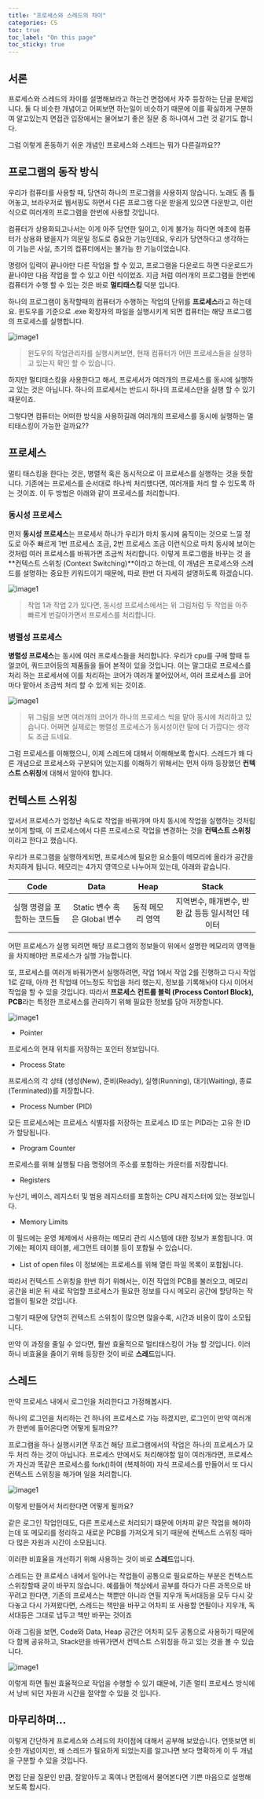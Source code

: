 ```yaml
---
title: "프로세스와 스레드의 차이"
categories: CS
toc: true
toc_label: "On this page"
toc_sticky: true
---
```

## 서론
프로세스와 스레드의 차이를 설명해보라고 하는건 면접에서 자주 등장하는 단골 문제입니다. 둘 다 비슷한 개념이고 어찌보면 하는일이 비슷하기 때문에 이를 확실하게 구분하여 알고있는지 면접관 입장에서는 물어보기 좋은 질문 중 하나여서 그런 것 같기도 합니다.

그럼 이렇게 혼동하기 쉬운 개념인 프로세스와 스레드는 뭐가 다른걸까요??

## 프로그램의 동작 방식
우리가 컴퓨터를 사용할 때, 당연히 하나의 프로그램을 사용하지 않습니다. 노래도 좀 틀어놓고, 브라우저로 웹서핑도 하면서 다른 프로그램 다운 받을게 있으면 다운받고, 이런식으로 여러개의 프로그램을 한번에 사용할 것입니다. 

컴퓨터가 상용화되고나서는 이게 아주 당연한 일이고, 이게 불가능 하다면 애초에 컴퓨터가 상용화 됐을지가 의문일 정도로 중요한 기능인데요, 우리가 당연하다고 생각하는 이 기능은 사실, 초기의 컴퓨터에서는 불가능 한 기능이었습니다. 

명령어 입력이 끝나야만 다른 작업을 할 수 있고, 프로그램을 다운로드 하면 다운로드가 끝나야만 다음 작업을 할 수 있고 이런 식이었죠. 지금 처럼 여러개의 프로그램을 한번에 컴퓨터가 수행 할 수 있는 것은 바로 **멀티태스킹** 덕분 입니다.

하나의 프로그램이 동작할때의 컴퓨터가 수행하는 작업의 단위를 **프로세스**라고 하는데요. 윈도우를 기준으로 .exe 확장자의 파일을 실행시키게 되면 컴퓨터는 해당 프로그램의 프로세스를 실행합니다.

![image1](/assets/images/tech/cs/2022-06-20-프로세스와스레드의/image1.PNG)

>윈도우의 작업관리자를 실행시켜보면, 현재 컴퓨터가 어떤 프로세스들을 실행하고 있는지 확인 할 수 있습니다.

하지만 멀티태스킹을 사용한다고 해서, 프로세서가 여러개의 프로세스를 동시에 실행하고 있는 것은 아닙니다. 하나의 프로세서는 반드시 하나의 프로세스만을 실행 할 수 있기 때문이죠.

그렇다면 컴퓨터는 어떠한 방식을 사용하길래 여러개의 프로세스를 동시에 실행하는 멀티태스킹이 가능한 걸까요??

## 프로세스
멀티 태스킹을 한다는 것은, 병렬적 혹은 동시적으로 이 프로세스를 실행하는 것을 뜻합니다. 기존에는 프로세스를 순서대로 하나씩 처리했다면, 여러개를 처리 할 수 있도록 하는 것이죠. 이 두 방법은 아래와 같이 프로세스를 처리합니다.

### 동시성 프로세스
먼저 **동시성 프로세스**는 프로세서 하나가 우리가 마치 동시에 움직이는 것으로 느낄 정도로 아주 빠르게 1번 프로세스 조금, 2번 프로세스 조금 이런식으로 마치 동시에 보이는 것처럼 여러 프로세스를 바꿔가면 조금씩 처리합니다. 이렇게 프로그램을 바꾸는 것 을 **컨텍스트 스위칭 (Context Switching)**이라고 하는데, 이 개념은 프로세스와 스레드를 설명하는 중요한 키워드이기 때문에, 따로 한번 더 자세히 설명하도록 하겠습니다.

![image1](/assets/images/tech/cs/2022-06-20-프로세스와스레드의/image2.PNG)

> 작업 1과 작업 2가 있다면, 동시성 프로세스에서는 위 그림처럼 두 작업을 아주 빠르게 번갈아가면서  프로세스를 처리합니다.

### 병렬성 프로세스
 **병렬성 프로세스**는 동시에 여러 프로세스들을 처리합니다. 우리가 cpu를 구매 할때 듀얼코어, 쿼드코어등의 제품들을 들어 본적이 있을 것입니다. 이는 말그대로 프로세스를 처리 하는 프로세서에 이를 처리하는 코어가 여러개 붙어있어서, 여러 프로세스를 코어마다 맡아서 조금씩 처리 할 수 있게 되는 것이죠. 

![image1](/assets/images/tech/cs/2022-06-20-프로세스와스레드의/image3.PNG)

> 위 그림을 보면 여러개의 코어가 하나의 프로세스 씩을 맡아 동시에 처리하고 있습니다. 어쩌면 실제로는 병렬성 프로세스가 동시성이란 말에 더 가깝다는 생각도 조금 드네요.

그럼 프로세스를 이해했으니, 이제 스레드에 대해서 이해해보록 합시다. 스레드가 왜 다른 개념으로 프로세스와 구분되어 있는지를 이해하기 위해서는 먼저 아까 등장했던 **컨텍스트 스위칭**에 대해서 알아야 합니다.

## 컨텍스트 스위칭
앞서서 프로세스가 엄청난 속도로 작업을 바꿔가며 마치 동시에 작업을 실행하는 것처럼 보이게 할때, 이 프로세스에서 다른 프로세스로 작업을 변경하는 것을 **컨텍스트 스위칭**이라고 한다고 했습니다.

우리가 프로그램을 실행하게되면, 프로세스에 필요한 요소들이 메모리에 올라가 공간을 차지하게 됩니다. 
메모리는 4가지 영역으로 나누어져 있는데, 아래와 같습니다.

|**Code**|**Data**|**Heap**|**Stack**|
|:---:|:---:|:---:|:---:|
|실행 명령을 포함하는 코드들|Static 변수 혹은 Global 변수| 동적 메모리 영역|지역변수, 매개변수, 반환 값 등등 일시적인 데이터|

어떤 프로세스가 실행 되려면 해당 프로그램의 정보들이 위에서 설명한 메모리의 영역들을 차지해야만 프로세스가 실행 가능합니다. 

또, 프로세스를 여러개 바꿔가면서 실행하려면, 작업 1에서 작업 2를 진행하고 다시 작업 1로 갈때, 아까 전 작업때 어느정도 작업을 처리 했는지, 정보를 기록해놔야 다시 이어서 작업을 할 수 있을 것입니다. 따라서 **프로세스 컨트롤 블럭 (Process Contorl Block), PCB**라는 특정한 프로세스를 관리하기 위해 필요한 정보를 담아 저장합니다. 

![image1](/assets/images/tech/cs/2022-06-20-프로세스와스레드의/image4.PNG)

* Pointer

프로세스의 현재 위치를 저장하는 포인터 정보입니다.

* Process State

프로세스의 각 상태 (생성(New), 준비(Ready), 실행(Running), 대기(Waiting), 종료(Terminated))를 저장합니다.

* Process Number (PID)

모든 프로세스에는 프로세스 식별자를 저장하는 프로세스 ID 또는 PID라는 고유 한 ID가 할당됩니다.

* Program Counter

프로세스를 위해 실행될 다음 명령어의 주소를 포함하는 카운터를 저장합니다.

* Registers

누산기, 베이스, 레지스터 및 범용 레지스터를 포함하는 CPU 레지스터에 있는 정보입니다.

* Memory Limits

이 필드에는 운영 체제에서 사용하는 메모리 관리 시스템에 대한 정보가 포함됩니다. 여기에는 페이지 테이블, 세그먼트 테이블 등이 포함될 수 있습니다.

* List of open files
이 정보에는 프로세스를 위해 열린 파일 목록이 포함됩니다.

따라서 컨텍스트 스위칭을 한번 하기 위해서는, 이전 작업의 PCB를 불러오고, 메모리 공간을 비운 뒤 새로 작업할 프로세스가 필요한 정보를 다시 메모리 공간에 할당하는 작업들이 필요한 것입니다.

그렇기 때문에 당연히 컨텍스트 스위칭이 많으면 많을수록, 시간과 비용이 많이 소모됩니다.

만약 이 과정을 줄일 수 있다면, 훨씬 효율적으로 멀티태스킹이 가능 할 것입니다. 이러하니 비효율을 줄이기 위해 등장한 것이 바로 **스레드**입니다.

## 스레드
만약 프로세스 내에서 로그인을 처리한다고 가정해봅시다.

하나의 로그인을 처리하는 건 하나의 프로세스로 가능 하겠지만, 로그인이 만약 여러개가 한번에 들어온다면 어떻게 될까요?? 

프로그램을 하나 실행시키면 무조건 해당 프로그램에서의 작업은 하나의 프로세스가 모두 처리 하는 것이 아닙니다. 프로세스 안에서도 처리해야할 일이 여러개라면, 프로세스가 자신과 똑같은 프로세스를 fork()하여 (복제하여) 자식 프로세스를 만들어서 또 다시 컨텍스트 스위칭을 해가며 일을 처리합니다.

![image1](/assets/images/tech/cs/2022-06-20-프로세스와스레드의/image5.PNG)

이렇게 만들어서 처리한다면 어떻게 될까요?

같은 로그인 작업인데도, 다른 프로세스로 처리되기 떄문에 어차피 같은 작업을 해야하는데 또 메모리를 정리하고 새로운 PCB를 가져오게 되기 때문에 컨텍스트 스위칭 때마다 많은 자원과 시간이 소모됩니다.

이러한 비효율을 개선하기 위해 사용하는 것이 바로 **스레드**입니다.

스레드는 한 프로세스 내에서 일어나는 작업들이 공통으로 필요로하는 부분은 컨텍스트 스위칭할때 굳이 바꾸지 않습니다. 예를들어 책상에서 공부를 하다가 다른 과목으로 바꾸려고 한다면, 기존의 프로세스는 책뿐만 아니라 연필 지우개 독서대등을 모두 다시 갖다놓고 다시 가져왔다면, 스레드는 책만을 바꾸고 어차피 또 사용할 연필이나 지우개, 독서대등은 그대로 냅두고 책만 바꾸는 것이죠

아래 그림을 보면, Code와 Data, Heap 공간은 어차피 모두 공통으로 사용하기 때문에 다 함께 공유하고, Stack만을 바꿔가면서 컨텍스트 스위칭을 하고 있는 것을 볼 수 있습니다. 

![image1](/assets/images/tech/cs/2022-06-20-프로세스와스레드의/image6.PNG)

이렇게 하면 훨씬 효율적으로 작업을 수행할 수 있기 떄문에, 기존 멀티 프로세스 방식에서 낭비 되던 자원과 시간을 절약할 수 있을 것 입니다.

## 마무리하며...
이렇게 간단하게 프로세스와 스레드의 차이점에 대해서 공부해 보았습니다. 언뜻보면 비슷한 개념이지만, 왜 스레드가 필요하게 되었는지를 알고나면 보다 명확하게 이 두 개념을 구분할 수 있을 것입니다.

면접 단골 질문인 만큼, 잘알아두고 혹여나 면접에서 물어본다면 기쁜 마음으로 설명해보도록 합시다.


